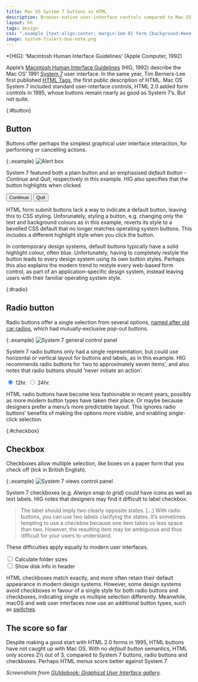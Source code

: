 ```yaml
---
title: Mac OS System 7 buttons vs HTML
description: Browser-native user-interface controls compared to Mac OS 31 years ago
layout: hh
tags: design
css: ".example {text-align:center; margin:1em 0} form {background:#eee;padding:1em;margin:1em 2em; width:32em} .primary {color:white;background-color:#428bca;min-width:6em} input[type=number] {width:5.5em}"
image: system-7/alert-box-note.png
---
```


*[HIG]: ‘Macintosh Human Interface Guidelines’ (Apple Computer, 1992)

Apple’s
[Macintosh Human Interface Guidelines](https://dl.acm.org/doi/book/10.5555/573097) 
(HIG, 1992) describe the Mac OS’ 1991
[System 7](https://en.wikipedia.org/wiki/System_7) user interface.
In the same year, Tim Berners-Lee first published 
[HTML Tags](http://info.cern.ch/hypertext/WWW/MarkUp/Tags.html),
the first public description of HTML.
Mac OS System 7 included standard user-interface controls,
HTML 2.0 added form controls in 1995, whose buttons remain nearly as good as System 7’s.
But not quite.

{:#button}
## Button

Buttons offer perhaps the simplest graphical user interface interaction, for performing or cancelling actions.

{:.example}
![Alert box](system-7/alert-box-note.png)

System 7 featured both a plain button and an emphasised _default button_ -
_Continue_ and _Quit_, respectively in this example.
HIG also specifies that the button highlights when clicked.

<form>
<button>Continue</button> <button class=primary>Quit</button>
</form>

HTML form submit buttons lack a way to indicate a default button, leaving this to CSS styling.
Unforunately, styling a button, e.g. changing only the text and background colours as in this example, 
reverts its style to a bevelled CSS default that no longer matches operating system buttons.
This includes a different highlight style when you click the button.

In contemporary design systems, default buttons typically have a solid highlight colour, often blue.
Unfortunately, having to completely restyle the button leads to every design system using its own button styles.
Perhaps this also explains the modern trend to restyle every web-based form control,
as part of an application-specific design system, instead leaving users with their familiar operating system style.

{:#radio}
## Radio button

Radio buttons offer a single selection from several options,
[named after old car radios](https://www.jitbit.com/alexblog/242-the-history-of-a-radio-button/),
which had mutually-exclusive pop-out buttons.

{:.example}
![System 7 general control panel](system-7/control-panel-general.webp)

System 7 radio buttons only had a single representation, but could use horizontal or vertical layout for buttons and labels, as in this example.
HIG recommends radio buttons for ‘two to approximately seven items’,
and also notes that radio buttons should ‘never initiate an action’.

<form>
<input type=radio name=time value=1 checked> 12hr.
<input type=radio name=time value=2> 24hr.
</form>

HTML radio buttons have become less fashionable in recent years, 
possibly as more modern button types have taken their place.
Or maybe because designers prefer a menu’s more predictable layout.
This ignores radio buttons’ benefits of making the options more visible, and enabling single-click selection.

{:#checkbox}
## Checkbox

Checkboxes allow multiple selection, like boxes on a paper form that you check off 
(_tick_ in British English).

{:.example}
![System 7 views control panel](system-7/control-panel-views.webp)

System 7 checkboxes (e.g. _Always snap to grid_) could have icons as well as text labels.
HIG notes that designers may find it difficult to label checkbox:

> The label should imply two clearly opposite states. […]
> With radio buttons, you can use two labels clarifying the states.
> It’s sometimes tempting to use a checkbox because one item takes us less space than two.
> However, the resulting item may be ambiguous and thus difficult for your users to understand.

These difficulties apply equally to modern user interfaces.

<form>
<input type=checkbox value=1> Calculate folder sizes
<br><input type=checkbox value=2> Show disk info in header
</form>

HTML checkboxes match exactly, and more often retain their default appearance in modern design systems.
However, some design systems avoid checkboxes in favour of a single style for both radio buttons and checkboxes, indicating single vs multiple selection differently.
Meanwhile, macOS and web user interfaces now use an additional button types, such as
[switches](https://developer.apple.com/design/human-interface-guidelines/macos/buttons/switches/).

## The score so far

Despite making a good start with HTML 2.0 forms in 1995, HTML buttons have not caught up with Mac OS.
With no _default button_ semantics, HTML only scores 2½ out of 3, compared to System 7 buttons, radio buttons and checkboxes.
Perhaps HTML _menus_ score better against System 7.

_Screenshots from
[GUIdebook: Graphical User Interface gallery](https://guidebookgallery.org/screenshots/macos70)._
